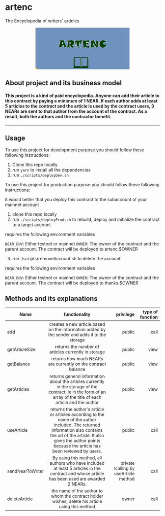 # artenc
The Encyclopedia of writers' articles 

<p align="center">
  <img src="https://github.com/ebdurrehm/artenc/blob/main/ARTENC.png">
</p>



## About project and its business model
#### This project is a kind of paid encyclopedia. Anyone can add their article to this contract by paying a minimum of 1 NEAR. If each author adds at least 5 articles to the contract and the article is used by the contract users, 3 NEARs are sent to that author from the account of the contract. As a result, both the authors and the contractor benefit.

___

## Usage

To use this project for development purpose you should follow these following instructions:

1. Clone this repo locally
2. run `yarn` to install all the dependencies
3. run `./scripts/deployDev.sh`

To use this project for production purpose you should follow these following instructions:

it would better that you deploy this contract to the subaccount of your mainnet account

1. clone this repo locally
2. run `./scripts/deployProd.sh` to rebuild, deploy and initialize the contract to a target account

requires the following environment variables

`NEAR_ENV`: Either testnet or mainnet
`OWNER`: The owner of the contract and the parent account. The contract will be deployed to artenc.$OWNER

3. run ./scripts/removeAccount.sh to delete the account

requires the following environment variables

`NEAR_ENV`: Either testnet or mainnet
`OWNER`: The owner of the contract and the parent account. The contract will be deployed to thanks.$OWNER

## Methods and its explanations

| Name   |      functionality      |  privilege | type of function|
|----------|:-------------:|------:|------:|
| add | creates a new article based on the information added by the sender and adds it to the storage  | public | call|
| getArticleSize |    returns the number of articles currently in storage   |   public | view|
| getBalance | returns how much NEARs are currently on the contract balance |    public | view|
| getArticles | returns general information about the articles currently in the storage of the contract, ie in the form of an array of the title of each article and the author |    public | view|
| useArticle | returns the author's article or articles according to the name of the author included. The returned information also contains the url of the article. It also gives the author points because the article has been reviewed by users. |    public | call |
| sendNearToWriter | By using this method, all authors who have included at least 5 articles in the contract and whose article has been used are awarded 2 NEARs. |    private /calling by useArticle method | call |
| deleteArticle | the name of the author to whom the contract holder wishes; delete his article using this method |   owner | call |
